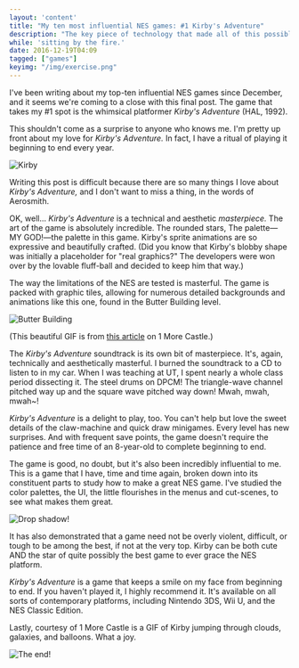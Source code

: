 ```yaml
---
layout: 'content'
title: "My ten most influential NES games: #1 Kirby's Adventure"
description: "The key piece of technology that made all of this possible is the NES Power Pad, a vinyl mat controller containing a flexible circuit board and a grid of 12 buttons."
while: 'sitting by the fire.'
date: 2016-12-19T04:09
tagged: ["games"]
keyimg: "/img/exercise.png"
---
```


I've been writing about my top-ten influential NES games since December, and it seems we're coming to a close with this final post. The game that takes my #1 spot is the whimsical platformer *Kirby's Adventure* (HAL, 1992).

This shouldn't come as a surprise to anyone who knows me. I'm pretty up front about my love for *Kirby's Adventure.* In fact, I have a ritual of playing it beginning to end every year.

![Kirby](/img/kirby.PNG)

Writing this post is difficult because there are so many things I love about *Kirby's Adventure,* and I don't want to miss a thing, in the words of Aerosmith.

OK, well... *Kirby's Adventure* is a technical and aesthetic *masterpiece.* The art of the game is absolutely incredible. The rounded stars, The palette&mdash;MY GOD!&mdash;the palette in this game. Kirby's sprite animations are so expressive and beautifully crafted. (Did you know that Kirby's blobby shape was initially a placeholder for "real graphics?" The developers were won over by the lovable fluff-ball and decided to keep him that way.) 

The way the limitations of the NES are tested is masterful. The game is packed with graphic tiles, allowing for numerous detailed backgrounds and animations like this one, found in the Butter Building level.

![Butter Building](http://1morecastle.com/wp-content/uploads/2014/03/kirby_fly_butter_building.gif)

(This beautiful GIF is from [this article](http://1morecastle.com/2014/03/kirbys-adventure-jump-animation/) on 1 More Castle.)

The *Kirby's Adventure* soundtrack is its own bit of masterpiece. It's, again, technically and aesthetically masterful. I burned the soundtrack to a CD to listen to in my car. When I was teaching at UT, I spent nearly a whole class period dissecting it. The steel drums on DPCM! The triangle-wave channel pitched way up and the square wave pitched way down! Mwah, mwah, mwah~!

*Kirby's Adventure* is a delight to play, too. You can't help but love the sweet details of the claw-machine and quick draw minigames. Every level has new surprises. And with frequent save points, the game doesn't require the patience and free time of an 8-year-old to complete beginning to end.

The game is good, no doubt, but it's also been incredibly influential to me. This is a game that I have, time and time again, broken down into its constituent parts to study how to make a great NES game. I've studied the color palettes, the UI, the little flourishes in the menus and cut-scenes, to see what makes them great.

![Drop shadow!](/img/kirbymenu.PNG)

It has also demonstrated that a game need not be overly violent, difficult, or tough to be among the best, if not at the very top. Kirby can be both cute AND the star of quite possibly the best game to ever grace the NES platform.

*Kirby's Adventure* is a game that keeps a smile on my face from beginning to end. If you haven't played it, I highly recommend it. It's available on all sorts of contemporary platforms, including Nintendo 3DS, Wii U, and the NES Classic Edition.

Lastly, courtesy of 1 More Castle is a GIF of Kirby jumping through clouds, galaxies, and balloons. What a joy.

![The end!](/img/kirbys_adventure_masterpiece.gif)

